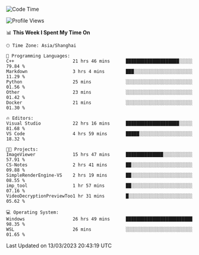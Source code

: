 <!--START_SECTION:waka-->
![Code Time](http://img.shields.io/badge/Code%20Time-760%20hrs%202%20mins-blue)

![Profile Views](http://img.shields.io/badge/Profile%20Views-3-blue)

📊 **This Week I Spent My Time On** 

```text
🕑︎ Time Zone: Asia/Shanghai

💬 Programming Languages: 
C++                      21 hrs 46 mins      ████████████████████░░░░░   79.84 % 
Markdown                 3 hrs 4 mins        ███░░░░░░░░░░░░░░░░░░░░░░   11.29 % 
Python                   25 mins             ░░░░░░░░░░░░░░░░░░░░░░░░░   01.56 % 
Other                    23 mins             ░░░░░░░░░░░░░░░░░░░░░░░░░   01.42 % 
Docker                   21 mins             ░░░░░░░░░░░░░░░░░░░░░░░░░   01.30 % 

🔥 Editors: 
Visual Studio            22 hrs 16 mins      ████████████████████░░░░░   81.68 % 
VS Code                  4 hrs 59 mins       █████░░░░░░░░░░░░░░░░░░░░   18.32 % 

🐱‍💻 Projects: 
ImageViewer              15 hrs 47 mins      ██████████████░░░░░░░░░░░   57.91 % 
CS-Notes                 2 hrs 41 mins       ██░░░░░░░░░░░░░░░░░░░░░░░   09.88 % 
SimpleRenderEngine-VS    2 hrs 19 mins       ██░░░░░░░░░░░░░░░░░░░░░░░   08.55 % 
imp_tool                 1 hr 57 mins        ██░░░░░░░░░░░░░░░░░░░░░░░   07.16 % 
VideoDecryptionPreviewToo1 hr 31 mins        █░░░░░░░░░░░░░░░░░░░░░░░░   05.62 % 

💻 Operating System: 
Windows                  26 hrs 49 mins      █████████████████████████   98.35 % 
WSL                      26 mins             ░░░░░░░░░░░░░░░░░░░░░░░░░   01.65 % 
```


 Last Updated on 13/03/2023 20:43:19 UTC
<!--END_SECTION:waka-->